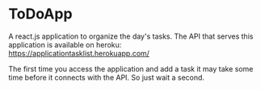# ToDoApp
A react.js application to organize the day's tasks. The API that serves this application is available on heroku: https://applicationtasklist.herokuapp.com/

The first time you access the application and add a task it may take some time before it connects with the API. So just wait a second.

